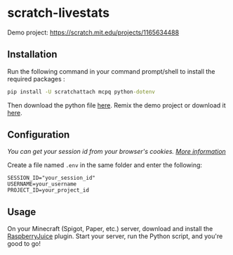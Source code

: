 # scratch-livestats

Demo project: https://scratch.mit.edu/projects/1165634488

## Installation
Run the following command in your command prompt/shell to install the required packages :
```cmd
pip install -U scratchattach mcpq python-dotenv
```

Then download the python file [here](https://raw.githubusercontent.com/Artcas2/scratch-minecraft-chat/refs/heads/main/chat.py). Remix the demo project or download it [here](https://raw.githubusercontent.com/Artcas2/scratch-minecraft-chat/refs/heads/main/demo.sb3).

## Configuration
*You can get your session id from your browser's cookies. [More information](https://github.com/TimMcCool/scratchattach/wiki/Get-your-session-id)*

Create a file named `.env` in the same folder and enter the following:
```env
SESSION_ID="your_session_id"
USERNAME=your_username
PROJECT_ID=your_project_id
```

## Usage
On your Minecraft (Spigot, Paper, etc.) server, download and install the [RaspberryJuice](https://www.spigotmc.org/resources/raspberryjuice.22724/) plugin. Start your server, run the Python script, and you're good to go!
